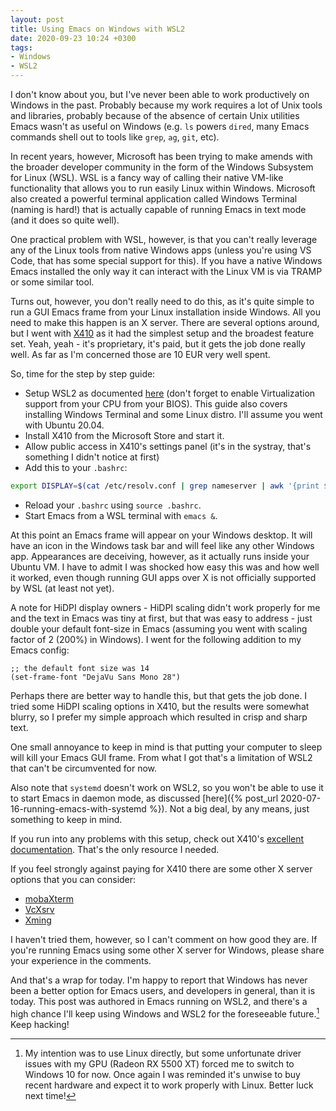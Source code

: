 ```yaml
---
layout: post
title: Using Emacs on Windows with WSL2
date: 2020-09-23 10:24 +0300
tags:
- Windows
- WSL2
---
```


I don't know about you, but I've never been able to work productively
on Windows in the past. Probably because my work requires a lot of
Unix tools and libraries, probably because of the absence of certain
Unix utilities Emacs wasn't as useful on Windows (e.g. `ls` powers `dired`, many
Emacs commands shell out to tools like `grep`, `ag`, `git`, etc).

In recent years, however, Microsoft has been trying to make amends
with the broader developer community in the form of the Windows
Subsystem for Linux (WSL). WSL is a fancy way of calling their native
VM-like functionality that allows you to run easily Linux within
Windows. Microsoft also created a powerful terminal application called
Windows Terminal (naming is hard!) that is actually capable of running
Emacs in text mode (and it does so quite well).

One practical problem with WSL,
however, is that you can't really leverage any of the Linux tools from
native Windows apps (unless you're using VS Code, that has some
special support for this). If you have a native Windows Emacs installed the
only way it can interact with the Linux VM is via TRAMP or some similar tool.

Turns out, however, you don't really need to do this, as it's quite
simple to run a GUI Emacs frame from your Linux installation inside
Windows. All you need to make this happen is an X server. There are
several options around, but I went with [X410](https://x410.dev) as it
had the simplest setup and the broadest feature set. Yeah, yeah - it's
proprietary, it's paid, but it gets the job done really well. As far
as I'm concerned those are 10 EUR very well spent.

So, time for the step by step guide:

* Setup WSL2 as documented [here](https://docs.microsoft.com/en-us/windows/wsl/install-win10) (don't forget to enable Virtualization support from your CPU from your BIOS). This guide also covers installing Windows Terminal and some Linux distro. I'll assume you went with Ubuntu 20.04.
* Install X410 from the Microsoft Store and start it.
* Allow public access in X410's settings panel (it's in the systray, that's something I didn't notice at first)
* Add this to your `.bashrc`:

``` bash
export DISPLAY=$(cat /etc/resolv.conf | grep nameserver | awk '{print $2; exit;}'):0.0
```

* Reload your `.bashrc` using `source .bashrc`.
* Start Emacs from a WSL terminal with `emacs &`.

At this point an Emacs frame will appear on your Windows
desktop. It will have an icon in the Windows task bar and
will feel like any other Windows app. Appearances are deceiving, however,
as it actually runs inside your Ubuntu VM. I have to admit I was shocked
how easy this was and how well it worked, even though running GUI apps over
X is not officially supported by WSL (at least not yet).

A note for HiDPI display owners - HiDPI scaling didn't work properly
for me and the text in Emacs was tiny at first, but that was easy to
address - just double your default font-size in Emacs (assuming you
went with scaling factor of 2 (200%) in Windows). I went for the following addition to
my Emacs config:

``` emacs-lisp
;; the default font size was 14
(set-frame-font "DejaVu Sans Mono 28")
```

Perhaps there are better way to handle this, but that gets the job done.
I tried some HiDPI scaling options in X410, but the results were somewhat
blurry, so I prefer my simple approach which resulted in crisp and sharp text.

One small annoyance to keep in mind is that putting your computer to sleep
will kill your Emacs GUI frame. From what I got that's a limitation of WSL2 that
can't be circumvented for now.

Also note that `systemd` doesn't work on WSL2, so you won't be able to
use it to start Emacs in daemon mode, as discussed [here]({% post_url
2020-07-16-running-emacs-with-systemd %}). Not a big deal, by any
means, just something to keep in mind.

If you run into any problems with this setup, check out X410's [excellent
documentation](https://x410.dev/cookbook/wsl/using-x410-with-wsl2/). That's
the only resource I needed.

If you feel strongly against paying for X410 there are some other X
server options that you can consider:

* [mobaXterm](https://mobaxterm.mobatek.net/)
* [VcXsrv](https://sourceforge.net/projects/vcxsrv/)
* [Xming](http://www.straightrunning.com/XmingNotes/)

I haven't tried them, however, so I can't comment on how good they are.
If you're running Emacs using some other X server for Windows, please
share your experience in the comments.

And that's a wrap for today. I'm happy to report that Windows has
never been a better option for Emacs users, and developers in general,
than it is today. This post was authored in Emacs running on WSL2, and
there's a high chance I'll keep using Windows and WSL2 for the
foreseeable future.[^1] Keep hacking!

[^1]: My intention was to use Linux directly, but some unfortunate driver issues with my GPU (Radeon RX 5500 XT) forced me to switch to Windows 10 for now. Once again I was reminded it's unwise to buy recent hardware and expect it to work properly with Linux. Better luck next time!
